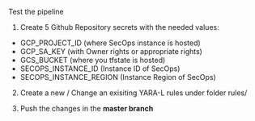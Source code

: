Test the pipeline
1. Create 5 Github Repository secrets with the needed values:
- GCP_PROJECT_ID (where SecOps instance is hosted)
- GCP_SA_KEY (with Owner rights or appropriate rights)
- GCS_BUCKET (where you tfstate is hosted)
- SECOPS_INSTANCE_ID (Instance ID of SecOps)
- SECOPS_INSTANCE_REGION (Instance Region of SecOps)

2. Create a new / Change an exisiting YARA-L rules under folder rules/
   
3. Push the changes in the **master branch**
